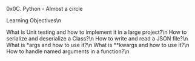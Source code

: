 0x0C. Python - Almost a circle

Learning Objectives\n

What is Unit testing and how to implement it in a large project?\n
How to serialize and deserialize a Class?\n
How to write and read a JSON file?\n
What is *args and how to use it?\n
What is **kwargs and how to use it?\n
How to handle named arguments in a function?\n